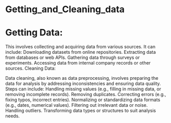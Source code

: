 # Getting_and_Cleaning_data
# Getting Data:

This involves collecting and acquiring data from various sources. It can include:
Downloading datasets from online repositories.
Extracting data from databases or web APIs.
Gathering data through surveys or experiments.
Accessing data from internal company records or other sources.
Cleaning Data:

Data cleaning, also known as data preprocessing, involves preparing the data for analysis by addressing inconsistencies and ensuring data quality. Steps can include:
Handling missing values (e.g., filling in missing data, or removing incomplete records).
Removing duplicates.
Correcting errors (e.g., fixing typos, incorrect entries).
Normalizing or standardizing data formats (e.g., dates, numerical values).
Filtering out irrelevant data or noise.
Handling outliers.
Transforming data types or structures to suit analysis needs.
